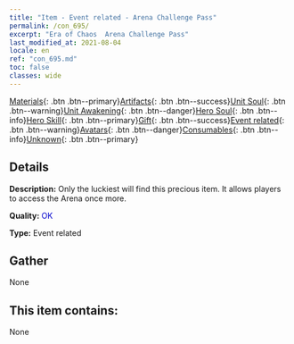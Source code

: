 ```yaml
---
title: "Item - Event related - Arena Challenge Pass"
permalink: /con_695/
excerpt: "Era of Chaos  Arena Challenge Pass"
last_modified_at: 2021-08-04
locale: en
ref: "con_695.md"
toc: false
classes: wide
---
```

 [Materials](/Items/){: .btn .btn--primary}[Artifacts](/Items/Artifacts/){: .btn .btn--success}[Unit Soul](/Items/UnitSoul/){: .btn .btn--warning}[Unit Awakening](/Items/UnitAwakening/){: .btn .btn--danger}[Hero Soul](/Items/HeroSoul/){: .btn .btn--info}[Hero Skill](/Items/HeroSkill/){: .btn .btn--primary}[Gift](/Items/Gift/){: .btn .btn--success}[Event related](/Items/Events/){: .btn .btn--warning}[Avatars](/Items/Avatars/){: .btn .btn--danger}[Consumables](/Items/Consumables/){: .btn .btn--info}[Unknown](/Items/Unknown/){: .btn .btn--primary}

## Details
 **Description:** Only the luckiest will find this precious item. It allows players to access the Arena once more.

 **Quality:** <span style="color: #0000CD">OK</span>

 **Type:** Event related

## Gather

  None

## This item contains:

  None

